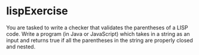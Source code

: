 # lispExercise

You are tasked to write a checker that validates the parentheses of a LISP code.  Write a program (in Java or JavaScript) which takes in a string as an input and returns true if all the parentheses in the string are properly closed and nested.
